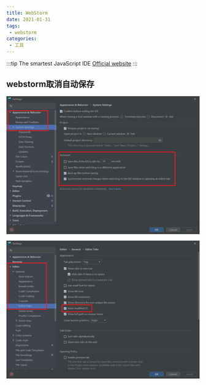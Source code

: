 ```yaml
---
title: WebStorm
date: 2021-01-31
tags:
 - webstorm
categories: 
 - 工具
---
```


:::tip
The smartest JavaScript IDE [Official website](https://www.jetbrains.com/webstorm/)
:::

<!-- more -->

## webstorm取消自动保存

![image-20210131115807187](https://github.com/dawnIceZhu/notes-static-resources/blob/master/img/image-20210131115807187.png?raw=true)

![image-20210131115832854](https://github.com/dawnIceZhu/notes-static-resources/blob/master/img/image-20210131115832854.png?raw=true)

<Vssue :title="$title" />
